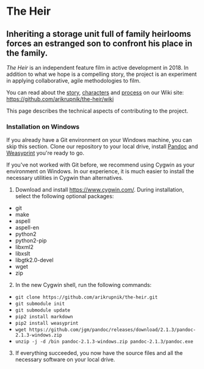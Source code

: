 # The Heir

## Inheriting a storage unit full of family heirlooms forces an estranged son to confront his place in the family.

*The Heir* is an independent feature film in active development in 2018.
In addition to what we hope is a compelling story, the project is an experiment in applying collaborative, agile methodologies to film.

You can read about the [story](https://github.com/arikrupnik/the-heir/wiki/Plot-Outline), [characters](https://github.com/arikrupnik/the-heir/wiki/Characters-and-Cast) and [process](https://github.com/arikrupnik/the-heir/wiki/Process) on our Wiki site: <https://github.com/arikrupnik/the-heir/wiki>

This page describes the technical aspects of contributing to the project.

### Installation on Windows

If you already have a Git environment on your Windows machine, you can skip this section.
Clone our repository to your local drive, install [Pandoc](http://pandoc.org/) and [Weasyprint](http://weasyprint.org/) you're ready to go.

If you've not worked with Git before, we recommend using Cygwin as your environment on Windows.
In our experience, it is much easier to install the necessary utilities in Cygwin than alternatives.

1. Download and install <https://www.cygwin.com/>. During installation, select the following optional packages:
  * git
  * make
  * aspell
  * aspell-en
  * python2
  * python2-pip
  * libxml2
  * libxslt
  * libgtk2.0-devel
  * wget
  * zip
2. In the new Cygwin shell, run the following commands:
  * `git clone https://github.com/arikrupnik/the-heir.git`
  * `git submodule init`
  * `git submodule update`
  * `pip2 install markdown`
  * `pip2 install weasyprint`
  * `wget https://github.com/jgm/pandoc/releases/download/2.1.3/pandoc-2.1.3-windows.zip`
  * `unzip -j -d /bin pandoc-2.1.3-windows.zip pandoc-2.1.3/pandoc.exe`
3. If everything succeeded, you now have the source files and all the necessary software on your local drive.
